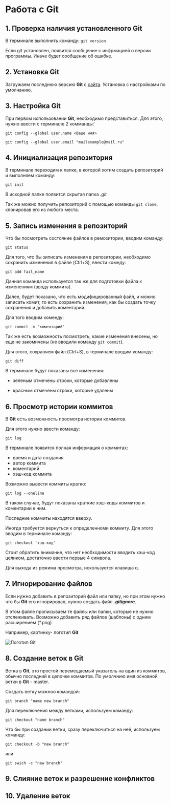 # Работа с Git
## 1. Проверка наличия установленного Git
В терминале выполнить команду: `git version`

Если git установлен, появится сообщение с инфрмацией о версии программы.
Иначе будет сообщение об ошибке.
## 2. Установка Git
Загружаем последнюю версию **Git** с [сайта](http://git-scm.com/downloads).
Установка с настройками по умолчанию.

## 3. Настройка **Git**

При первом использовании **Git**, необходимо представиться.
Для этого, нужно ввести с терминале 2 комманды:`

```
git config --global user.name <Ваше имя>

git config --global user.email "mailexample@mail.ru"
```

## 4. Инициализация репозитория

В терминале переходим к папке, в которой хотим создать репозиторий и выполняем команду:

`git init`

В исходной папке появится скрытая папка *.git*

Так же можно получить репозиторий с помощью команды `git clone`, клонировав его из любого места.

## 5. Запись изменения в репозиторий

Что бы посмотреть состояние файлов в ремозитории, вводим команду:

`git status`

Для того, что бы зиписать изменения в репозитории, необходимо сохранить изменения в файле (Ctrl+S), ввести комнду:

`git add fail_name`

Данная команда используется так же для подготовки файла к изменениям (вводу коммита).

Далее, будет показано, что есть модифицированный файл, и можно записать комит, то есть сохранить изменения, как бы создать точку сохранения и добавить коментарий.

Для того вводим коменду:

`git commit -m "коментарий"`

Так же есть возможность посмотреть, какие изменения внесены, но еще не закомичены (не вводили команду `git commit`).

Для этого, сохраняем файл (Ctrl+S), в терминале вводим команду:

`git diff`

В терминале будут показаны все изменения:

- зеленым отмечены строки, которые добавлены

- красным отмечены строки, которые удалены

## 6. Просмотр истории коммитов

В **Git** есть возможность просмотра истории коммитов.

Для этого нужно ввести команду:

`git log`

В терминале появится полная информация о коммитах:

- время и дата создания
- автор коммита
- коментарий
- хэш-код коммита

Возможно вывести коммиты кратко:

`git log --oneline`

В таком случае, будут показаны краткие хэш-коды коммитов и коментарии к ним.

Последние коммиты находятся вверху.

Иногда требуется вернуться к определенноми коммиту. Для этого вводим в терминале команду:

`git checkout 'хэш-код'`

Стоит обратить внимание, что нет необходимости вводить хэш-код целиком, достаточно ввести первые 4 символа.

Для выхода из режима просмотра, искользуется клавиша q.

## 7. Игнорирование файлов

Если нужно добавить в репозиторий файл или папку, но при этом нужно что бы **Git** его игнорировал, нужно создать файл ***.gitignore***.

В этом файле прописываем те файлы или папки, которые не нужно отслеживать. Возможно добавить ряд файлов (шаблоны) с одним расширением (*.png)

Например, картинку- логотип **Git**

![Логотип **Git**](logoGit.png)

## 8. Создание веток в Git
Ветка в **Git**, это простой перемещаемый указатель на один из коммитов, обычно последний в цепочке коммитов.
По умолчнию имя основной ветки в **Git** - master.

Создать ветку можноо командой:
```
git branch "name new branch"
```

Для переключения между ветками, используем команду:
```
git checkout "name branch"
```
Что бы при создании ветки, сразу переключиться на неё, используем команду:

```
git checkout -b "new branch"
```
или

```
git swich -c "new branch"
```

## 9. Слияние веток и разрешение конфликтов

## 10. Удаление веток